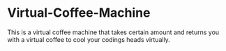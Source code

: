 # Virtual-Coffee-Machine

This is a virtual coffee machine that takes certain amount and returns you with a virtual coffee to cool your codings heads virtually.
